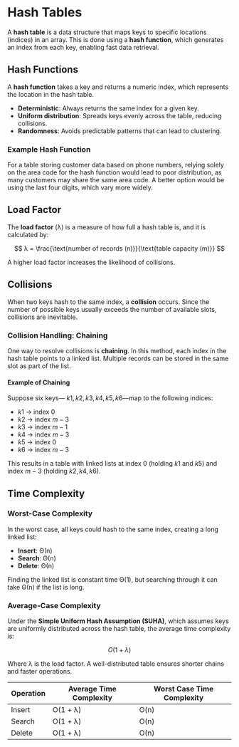 # Hash Tables

A **hash table** is a data structure that maps keys to specific locations (indices) in an array. This is done using a **hash function**, which generates an index from each key, enabling fast data retrieval.

## Hash Functions

A **hash function** takes a key and returns a numeric index, which represents the location in the hash table.

- **Deterministic**: Always returns the same index for a given key.
- **Uniform distribution**: Spreads keys evenly across the table, reducing collisions.
- **Randomness**: Avoids predictable patterns that can lead to clustering.

### Example Hash Function

For a table storing customer data based on phone numbers, relying solely on the area code for the hash function would lead to poor distribution, as many customers may share the same area code. A better option would be using the last four digits, which vary more widely.

## Load Factor

The **load factor** (λ) is a measure of how full a hash table is, and it is calculated by:

$$
λ = \frac{\text{number of records (n)}}{\text{table capacity (m)}}
$$

A higher load factor increases the likelihood of collisions.

## Collisions

When two keys hash to the same index, a **collision** occurs. Since the number of possible keys usually exceeds the number of available slots, collisions are inevitable.

### Collision Handling: Chaining

One way to resolve collisions is **chaining**. In this method, each index in the hash table points to a linked list. Multiple records can be stored in the same slot as part of the list.

#### Example of Chaining

Suppose six keys— $k1, k2, k3, k4, k5, k6$—map to the following indices:

- $k1$ → index 0
- $k2$ → index $m - 3$
- $k3$ → index $m - 1$
- $k4$ → index $m - 3$
- $k5$ → index 0
- $k6$ → index $m - 3$

This results in a table with linked lists at index 0 (holding $k1$ and $k5$) and index $m-3$ (holding $k2, k4, k6$).

## Time Complexity

### Worst-Case Complexity

In the worst case, all keys could hash to the same index, creating a long linked list:

- **Insert**: Θ(n)
- **Search**: Θ(n)
- **Delete**: Θ(n)

Finding the linked list is constant time Θ(1), but searching through it can take Θ(n) if the list is long.

### Average-Case Complexity

Under the **Simple Uniform Hash Assumption (SUHA)**, which assumes keys are uniformly distributed across the hash table, the average time complexity is:

$$
O(1 + λ)
$$

Where λ is the load factor. A well-distributed table ensures shorter chains and faster operations.

| Operation   | Average Time Complexity | Worst Case Time Complexity |
|-------------|--------------------------|----------------------------|
| Insert      | O(1 + λ)                  | O(n)                       |
| Search      | O(1 + λ)                  | O(n)                       |
| Delete      | O(1 + λ)                  | O(n)                       |
